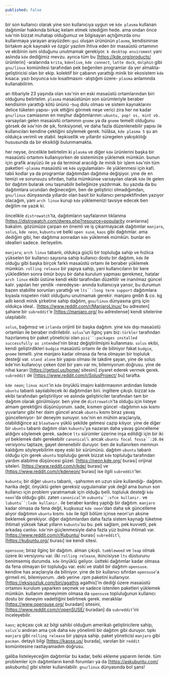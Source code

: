 ```yaml
---
published: false
---
```

bir son kullanıcı olarak yine son kullanıcıya uygun ve `kde plasma` kullanan dağıtımlar hakkında birkaç kelam etmek istediğim hede. ama ondan önce `kde`'nin bizzat muhatap olduğumuz ve bilgisayarı açtığımızda onu kullanmaya yarayan arayüzden`:gui` oluşan ürününün `plasma`, kendisininse birtakım açık kaynaklı ve özgür yazılım ihtiva eden bir masaüstü ortamının ve ekibinin ismi olduğunu unutmamak gerekiyor. `k desktop enviroment` yani aslında `kde` dediğimiz mevzu. ayrıca tüm bu [https://kde.org/products/ ürünlerin] -aralarında `krita`, `kdenlive`, `kde connect`, `latte dock`, `dolphin` gibi `gnu/linux` komünitesi tarafından pek beğenilen programlar da yer almakta- geliştiricisi olan bir ekip. kolektif bir çabanın yarattığı minik bir ekosistem `kde` kısaca. yazı boyunca `kde` kısaltmasını -alıştığım üzere- `plasma` anlamında kullanabilirim. 

an itibariyle 23 yaşında olan `kde`'nin en eski masaüstü ortamlarından biri olduğunu belirtelim. `plasma` masaüstünün son sürümleriyle beraber kendisinin yarattığı kötü ününü -`bug` dolu olması ve sistem kaynaklarını delice tüketen yapısı- yok ettiğini görmek neşe verici zira her ne kadar `gnu/linux` camiasının en meşhur dağıtımlarının`:ubuntu, pop! os, mint vb.` varsayılan gelen masaüstü ortamının `gnome` ya da `gnome` temelli olduğunu görsek de `kde`'nin de şık, fonksiyonel, ve daha fazla düzenlenebilir yapısı ile kullanıcıları kendine çektiğini söylemek gerek.
hülâsa, `kde plasma 5` şu an oldukça verimli ve stabil. tepkisellik ve yıllardır süregelen yakışıklılığı hususunda da bir eksikliği bulunmamakta.

her neyse, öncelikle belirtelim ki `plasma` ve diğer `kde` ürünlerini başka bir masaüstü ortamını kullanıyorken de sisteminize yüklemek mümkün. bunun için grafik arayüzü ile ya da terminal aracılığı ile minik bir işlem `kde`'nin tüm paketleri -`plasma` masaüstü ve `kde` uygulamaları- ile yüklenmesi için kafi. tabii kodlar ya da programlar dağıtımdan dağıtıma değişiyor. yine de en temizi ve sorunsuzu sıfırdan, hatta mümkünse varsayılan olarak `kde` ile gelen bir dağıtım bularak onu taşınabilir belleğinize yazdırmak. bu yazıda da bu dağıtımlara ucundan değineceğim, ben de geliştirici olmadığımdan, `gnu/linux` dünyasında yıllardır olan basit bir kullanıcı perspektifinden yazıyor olacağım, yani `arch linux` kurup `kde` yüklemenizi tavsiye edecek ben değilim ne yazık ki.

öncelikle `distrowatch`'ta, dağıtımların sayfalarının tıklanma [https://distrowatch.com/dwres.php?resource=popularity oranlarına] bakalım. gözümüze çarpan en önemli ve iş çıkarmayacak dağıtımlar `manjaro`, `solus`, `kde neon`, `kubuntu` ve belki `open suse`, `kaos` gibi dağıtımlar. ama dediğim gibi, her dağıtıma sonradan `kde` yüklemek mümkün. bunlar en idealleri sadece. ilerleyelim.

`manjaro`; `arch linux` tabanlı, oldukça güçlü bir topluluğa sahip ve hızlıca yükselen bir kullanıcı sayısına sahip kullanıcı dostu bir dağıtım, `kde` ile olduğu gibi başka birçok farklı masaüstü ortamı ile beraber yüklemek mümkün. `rolling release` bir yapıya sahip, yani kullanıcıların bir kere yükledikten sonra ömür boyu bir daha kurulum yapması gerekmez, hatalar `arch linux` ekibi üstüne kendi ekibi tarafından düzeltilir ve inanılmaz güncel kalır. yapılan her yenilik -neredeyse- anında kullanıcıya yansır, bu durumun bazen stabilite sorunları yarattığı ve `lts``:long term support` dağıtımlara kıyasla nispeten riskli olduğunu unutmamak gerekir. manjaro gmbh & co. kg adlı kendi minik şirketine sahip dağıtım, `gnu/linux` dünyasına giriş için oldukça ideal.. [https://www.reddit.com/r/ManjaroLinux/ bu adresten] şahane bir `subreddit`'e [https://manjaro.org/ bu adrestense] kendi sitelerine ulaşılabilir. 

`solus`, bağımsız ve `irlanda` orijinli bir başka dağıtım. yine `kde` dışı masaüstü ortamları ile beraber indirilebilir. `solus`'un ilginç yanı biz`:türkler` tarafından hazırlanmış bir paket yöneticisi olan `pisi``:packages ınstalled successfully as ıntended`'nin biraz değiştirilmişini kullanması. `solus` ekibi, kendi geliştirdikleri `budgie` masaüstü ortamı ile de biliniyor fakat `budgie`, `gnome` temelli. yine manjaro kadar olmasa da fena olmayan bir topluluk desteği var. `stand alone` bir yapısı olması ile takdire şayan, yine de solus kde'nin kullanıcıyı çeken özel bir yanı var mı, bilemiyorum doğrusu. yine de nihai kararı [https://getsol.us/home/ sitesini] ziyaret ederek vermek gerek. `subreddit` de [https://www.reddit.com/r/SolusProject/ bu] tarafta.

`kde neon`; `linux mint`'in `kde` önyüklü imajını kaldırmasının ardından listede `ubuntu` tabanlı sayılabilecek iki dağıtımdan biri. ingiltere çıkışlı. bizzat `kde` ekibi tarafından geliştiriliyor ve aslında geliştiriciler tarafından tam bir dağıtım olarak görülmüyor. ben yine de `distrowatch`'ta olduğu için listeye almam gerektiğini düşünüyorum. sade, kısmen güncel -dağıtımın `kde` kısmı yuvarlanır gibi her daim güncel ancak `ubuntu` kısmı biraz yavaş güncelleniyor- bir deneyim sunuyor. `kde`'nin en mühim araçlarıyla, olabildiğince az `bloatware` yüklü şekilde gelmesi cazip kılıyor. yine de diğer bir `ubuntu` tabanlı dağıtım olan `kubuntu`'ya nazaran daha yavaş güncelleme aldığını söylemek gerek. sadece `lts` sürümler üzerine inşa edildiği için bir iki yıl beklemek dahi gerekebilir `canonical`'ı. ancak `ubuntu focal fossa``:20.04` versiyonu taptaze, gayet denenebilir duruyor. ben de kullanırken memnun kaldığımı söyleyebilirim epey eski bir sürümünü. dağıtım `ubuntu` tabanlı olduğu için gerek `ubuntu` topluluğu gerek bizzat `kde` topluluğu tarafından yardım alabilme düşüncesi güzel. [https://neon.kde.org/ burası] orijinal siteleri. [https://www.reddit.com/r/kde/ burası] ve [https://www.reddit.com/r/kdeneon/ burası] ise ilgili `subreddit`'ler. 

`kubuntu`; bir diğer `ubuntu` tabanlı, -şahsımın en uzun süre kullandığı- dağıtım. harika değil, önyüklü gelen gereksiz uygulamalar yok değil ama bunun son kullanıcı için problem yaratmamak için olduğu belli. topluluk desteği `kde neon`'da olduğu gibi. zaten `canonical`'ın `xubuntu``:xfce kullanır.` ve `lubuntu``:lxde kullanır.` ile beraber kardeş yaptığı bir dağıtım. `manjaro` kadar olmasa da fena değil, kuşkusuz `kde neon`'dan daha sık güncelleme alıyor dağıtımın `ubuntu` kısmı. `kde` ile ilgili bölüm içinse neon'un aksine beklemek gerekiyor. diğer dağıtımlardan daha fazla sistem kaynağı tüketme ihtimali yüksek fakat yılların `kubuntu`'su bu. pek sağlam, pek kuvvetli, pek arkadaş canlısı. `kde`'nin güçlenmesiyle daha fazla yüz bulma ihtimali var. [https://www.reddit.com/r/Kubuntu/ burası] `subreddit`'i, [https://kubuntu.org/ burası] ise kendi sitesi.

`opensuse`; biraz ilginç bir dağıtım. alman çıkışlı. `tumbleweed` ve `leap` olmak üzere iki versiyonu var. ilki `rolling release`, ikincisiyse `lts` düsturunu benimsemiş durumda. `kde` önyüklü geliyor. üstteki dağıtımlar kadar olmasa da fena olmayan bir topluluğu var. eski ve stabil bir dağıtım `opensuse`. kendine has araçlarıyla da biliniyor. yine de bir kullanıcı sıfırdan `opensuse`'a girmeli mi, bilemiyorum. .deb yerine .rpm paketini kullanıyor. [https://eksisozluk.com/biri/agathis agathis]'in dediği üzere masaüstü ortamını kurulum yaparken seçmek ve sadece istenilen paketleri yüklemek mümkün. kullanım deneyimim olmasa da `opensuse` topluluğunun kullanıcı dostu bir deneyim vadettiğini belirtmek gerek. meraklılar [https://www.opensuse.org/ buradan] sitesini, [https://www.reddit.com/r/openSUSE/ buradan] da `subreddit`'ini inceleyebilir. 

`kaos`; açıkçası çok az bilgi sahibi olduğum amerikalı geliştiricilere sahip, `solus`'u andıran ama çok daha `kde` yönelimli bir dağıtım gibi duruyor. tıpkı `manjaro` gibi `rolling release` bir yapıya sahip. paket yöneticisi `manjaro` gibi `pacman`. detaylı bilgi [https://kaosx.us/ burada], varolan bir `reddit` komünitesine rastlayamadım doğrusu.

galiba listeleyeceğim dağıtımlar bu kadar, belki ekleme yaparım ileride. tüm problemler için dağıtımların kendi forumları ya da [https://askubuntu.com/ askubuntu] gibi siteler kullanılabilir. `gnu/linux` dünyasında bol şans!